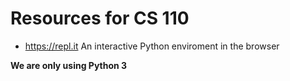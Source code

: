 Resources for CS 110
======

- https://repl.it An interactive Python enviroment in the browser

__We are only using Python 3__

